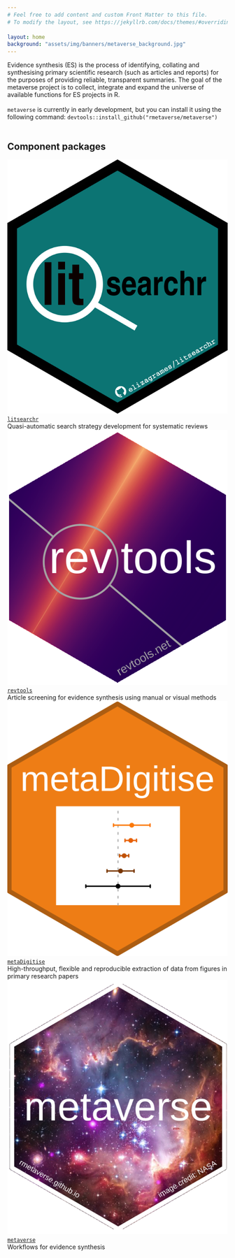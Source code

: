 ```yaml
---
# Feel free to add content and custom Front Matter to this file.
# To modify the layout, see https://jekyllrb.com/docs/themes/#overriding-theme-defaults

layout: home
background: "assets/img/banners/metaverse_background.jpg"
---
```

Evidence synthesis (ES) is the process of identifying, collating and synthesising primary scientific research (such as articles and reports) for the purposes of providing reliable, transparent summaries. The goal of the metaverse project is to collect, integrate and expand the universe of available functions for ES projects in R.
<br><br>
<code>metaverse</code> is currently in early development, but you can install it using the following command:
<code>devtools::install_github("rmetaverse/metaverse")</code>
<br>
<br>

## Component packages
<div class="clearfix">
  <a href="https://elizagrames.github.io/litsearchr/">
    <img class="hex" src="/assets/img/hex/litsearchr_hex.png" alt="litsearchr package">
  </a>
  <br>
  <a href="https://elizagrames.github.io/litsearchr/">
    <code>litsearchr</code></a><br>
    Quasi-automatic search strategy development for systematic reviews
</div>

<div class="clearfix">
  <a href="https://revtools.net">
    <img class="hex" src="/assets/img/hex/revtools_hex.png" alt="revtools package">
  </a>
  <br>
  <a href="https://revtools.net">
    <code>revtools</code></a><br>
    Article screening for evidence synthesis using manual or visual methods
</div>

<div class="clearfix">
  <a href="https://github.com/daniel1noble/metaDigitise">
    <img class="hex" src="/assets/img/hex/metaDigitise_hex.png" alt="metaDigitise package">
  </a>
  <br>
  <a href="https://github.com/daniel1noble/metaDigitise">
    <code>metaDigitise</code></a><br>
    High-throughput, flexible and reproducible extraction of data from figures in primary research papers
</div>

<div class="clearfix">
  <a href="https://rmetaverse.github.io/metaverse/">
    <img class="hex" src="/assets/img/hex/metaverse_hex.png" alt="metaverse package">
  </a>
  <br>
  <a href="https://rmetaverse.github.io/metaverse/">
    <code>metaverse</code></a><br>
    Workflows for evidence synthesis
</div>